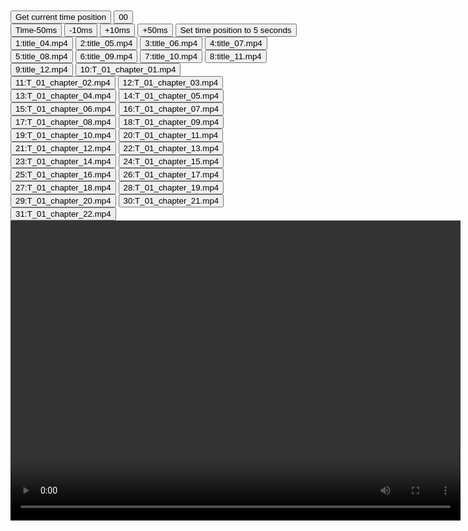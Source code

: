 


<br> 
<div id="DivCurTime"></div> 
<br> 
<button onclick="getCurTime()" type="button">Get current time position</button>  
<button onclick="setCurTime(0)" type="button">00</button><br>   
<button onclick="moveMS(-0.05)" type="button">Time-50ms</button>  
<button onclick="moveMS(-0.01)" type="button">-10ms</button>  
<button onclick="moveMS(0.01)" type="button">+10ms</button>  
<button onclick="moveMS(0.05)" type="button">+50ms</button>  
<button onclick="setCurTime(5)" type="button">Set time position to 5 seconds</button><br>   
<button onclick="play('title_04.mp4')">1:title_04.mp4</button> 
<button onclick="play('title_05.mp4')">2:title_05.mp4</button> 
<button onclick="play('title_06.mp4')">3:title_06.mp4</button> 
<button onclick="play('title_07.mp4')">4:title_07.mp4</button> 
<button onclick="play('title_08.mp4')">5:title_08.mp4</button> 
<button onclick="play('title_09.mp4')">6:title_09.mp4</button> 
<button onclick="play('title_10.mp4')">7:title_10.mp4</button> 
<button onclick="play('title_11.mp4')">8:title_11.mp4</button> 
<button onclick="play('title_12.mp4')">9:title_12.mp4</button> 
<button onclick="play('T_01_chapter_01.mp4')">10:T_01_chapter_01.mp4</button> 
<br> 
<button onclick="play('T_01_chapter_02.mp4')">11:T_01_chapter_02.mp4</button> 
<button onclick="play('T_01_chapter_03.mp4')">12:T_01_chapter_03.mp4</button> 
<button onclick="play('T_01_chapter_04.mp4')">13:T_01_chapter_04.mp4</button> 
<button onclick="play('T_01_chapter_05.mp4')">14:T_01_chapter_05.mp4</button> 
<button onclick="play('T_01_chapter_06.mp4')">15:T_01_chapter_06.mp4</button> 
<button onclick="play('T_01_chapter_07.mp4')">16:T_01_chapter_07.mp4</button> 
<button onclick="play('T_01_chapter_08.mp4')">17:T_01_chapter_08.mp4</button> 
<button onclick="play('T_01_chapter_09.mp4')">18:T_01_chapter_09.mp4</button> 
<button onclick="play('T_01_chapter_10.mp4')">19:T_01_chapter_10.mp4</button> 
<button onclick="play('T_01_chapter_11.mp4')">20:T_01_chapter_11.mp4</button> 
<br> 
<button onclick="play('T_01_chapter_12.mp4')">21:T_01_chapter_12.mp4</button> 
<button onclick="play('T_01_chapter_13.mp4')">22:T_01_chapter_13.mp4</button> 
<button onclick="play('T_01_chapter_14.mp4')">23:T_01_chapter_14.mp4</button> 
<button onclick="play('T_01_chapter_15.mp4')">24:T_01_chapter_15.mp4</button> 
<button onclick="play('T_01_chapter_16.mp4')">25:T_01_chapter_16.mp4</button> 
<button onclick="play('T_01_chapter_17.mp4')">26:T_01_chapter_17.mp4</button> 
<button onclick="play('T_01_chapter_18.mp4')">27:T_01_chapter_18.mp4</button> 
<button onclick="play('T_01_chapter_19.mp4')">28:T_01_chapter_19.mp4</button> 
<button onclick="play('T_01_chapter_20.mp4')">29:T_01_chapter_20.mp4</button> 
<button onclick="play('T_01_chapter_21.mp4')">30:T_01_chapter_21.mp4</button> 
<br> 
<button onclick="play('T_01_chapter_22.mp4')">31:T_01_chapter_22.mp4</button> 
<br> 
<video id="myVideo" width="720" height="480" controls> 
 <source src="0.mp4" type="video/mp4">  
Your browser does not support HTML5 video. 
</video>  
<script>  
var vid = document.getElementById("myVideo"); 
function play(i) {
    vid.src=i; 
    vid.load();
    vid.play(); 
}
function getCurTime() {  
   document.getElementById("DivCurTime").innerHTML= vid.currentTime; 
}   
function setCurTime(t) { 
   vid.currentTime=t;  
   getCurTime();
}  
function moveMS(ms) { 
  vid.currentTime+=ms;
  getCurTime();  
}   
</script> 
